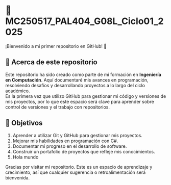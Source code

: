 # 🚀 MC250517_PAL404_G08L_Ciclo01_2025
¡Bienvenido a mi primer repositorio en GitHub! 🎉  

## 📖 Acerca de este repositorio
Este repositorio ha sido creado como parte de mi formación en **Ingeniería en Computación**. Aquí documentaré mis avances en programación, resolviendo desafíos y desarrollando proyectos a lo largo del ciclo académico.  
Es la primera vez que utilizo GitHub para gestionar mi código y versiones de mis proyectos, por lo que este espacio será clave para aprender sobre control de versiones y el trabajo con repositorios.  

## 🎯 Objetivos  
1. Aprender a utilizar Git y GitHub para gestionar mis proyectos.  
2. Mejorar mis habilidades en programación con C#.  
3. Documentar mi progreso en el desarrollo de software.  
4. Construir un portafolio de proyectos que refleje mis conocimientos.  
5. Hola mundo

Gracias por visitar mi repositorio. Este es un espacio de aprendizaje y crecimiento, así que cualquier sugerencia o retroalimentación será bienvenida.  
